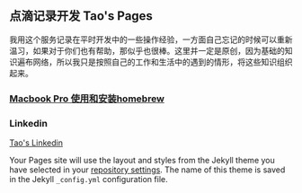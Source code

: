 ## 点滴记录开发 Tao's Pages

我用这个服务记录在平时开发中的一些操作经验，一方面自己忘记的时候可以重新温习，如果对于你们也有帮助，那似乎也很棒。这里并一定是原创，因为基础的知识遍布网络，所以我只是按照自己的工作和生活中的遇到的情形，将这些知识组织起来。

### [Macbook Pro 使用和安装homebrew](https://clarkyeah.github.io/brew-install-m1.html)



### Linkedin 
[Tao's Linkedin](www.linkedin.com/in/tao-ye-881b4b22)

Your Pages site will use the layout and styles from the Jekyll theme you have selected in your [repository settings](https://github.com/clarkyeah/clarkyeah.github.io/settings/pages). The name of this theme is saved in the Jekyll `_config.yml` configuration file.
